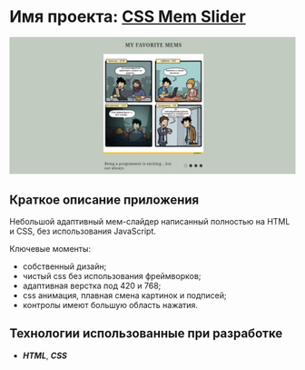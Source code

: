Имя проекта: [CSS Mem Slider](https://css-memslider.netlify.app)
=======
![Screen Main Page](https://github.com/ivan-nesusanin/rsschool-cv/blob/cv-html-css/Assets/mem-slider.JPG?raw=true)

## Краткое описание приложения
Небольшой адаптивный мем-слайдер написанный полностью на HTML и CSS, без использования JavaScript.

Ключевые моменты:
- собственный дизайн;
- чистый css без использования фреймворков;
- адаптивная верстка под 420 и 768;
- css анимация, плавная смена картинок и подписей;
- контролы имеют большую область нажатия.

## Технологии использованные при разработке
- ***HTML***, ***CSS***

